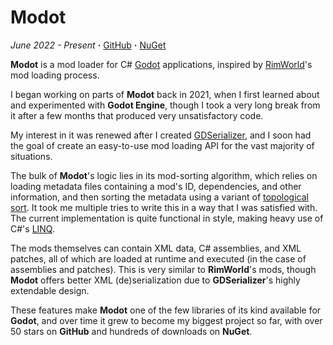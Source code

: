 # Modot

*June 2022 - Present* **·** [GitHub](https://github.com/Carnagion/Modot) **·** [NuGet](https://www.nuget.org/packages/Modot)

**Modot** is a mod loader for C# [Godot](https://godotengine.org) applications, inspired by [RimWorld](https://rimworldgame.com)'s mod loading process.

I began working on parts of **Modot** back in 2021, when I first learned about and experimented with **Godot Engine**, though I took a very long break from it after a few months that produced very unsatisfactory code.

My interest in it was renewed after I created [GDSerializer](projects/gdserializer.html), and I soon had the goal of create an easy-to-use mod loading API for the vast majority of situations.

The bulk of **Modot**'s logic lies in its mod-sorting algorithm, which relies on loading metadata files containing a mod's ID, dependencies, and other information, and then sorting the metadata using a variant of [topological sort](https://en.wikipedia.org/wiki/Topological_sorting).
It took me multiple tries to write this in a way that I was satisfied with.
The current implementation is quite functional in style, making heavy use of C#'s [LINQ](https://docs.microsoft.com/en-us/dotnet/csharp/programming-guide/concepts/linq).

The mods themselves can contain XML data, C# assemblies, and XML patches, all of which are loaded at runtime and executed (in the case of assemblies and patches).
This is very similar to **RimWorld**'s mods, though **Modot** offers better XML (de)serialization due to **GDSerializer**'s highly extendable design.

These features make **Modot** one of the few libraries of its kind available for **Godot**, and over time it grew to become my biggest project so far, with over 50 stars on **GitHub** and hundreds of downloads on **NuGet**.